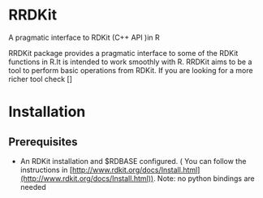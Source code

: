 RRDKit
======

A pragmatic interface to RDKit (C++ API )in R

RRDKit package provides a pragmatic interface to some of the RDKit functions in R.It is intended to work smoothly with R. RRDKit aims to be a tool to perform
basic operations from RDKit. If you are looking for a more richer tool check []




# Installation

## Prerequisites

* An RDKit installation and $RDBASE configured. ( You can follow the
  instructions in [http://www.rdkit.org/docs/Install.html](http://www.rdkit.org/docs/Install.html)). Note: no python bindings are needed
  
  

